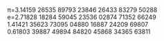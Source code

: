 π=3.14159 26535 89793 23846 26433 83279 50288  
e=2.71828 18284 59045 23536 02874 71352 66249  
  1.41421 35623 73095 04880 16887 24209 69807  
  0.61803 39887 49894 84820 45868 34365 63811  
